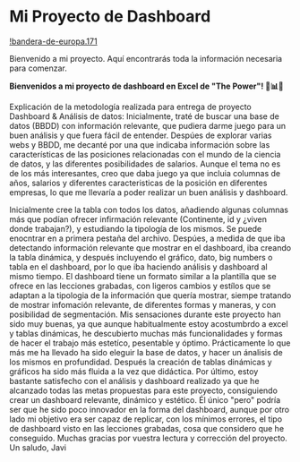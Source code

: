 # Mi Proyecto de Dashboard

[!bandera-de-europa.171](https://github.com/javierbj20141/Dashboard_project_Data-analytics/blob/main/bandera-de-europa.171.jpg)

Bienvenido a mi proyecto. Aquí encontrarás toda la información necesaria para comenzar.

**Bienvenidos a mi proyecto de dashboard en Excel de "The Power"! 💪📊✨**

Explicación de la metodología realizada para entrega de proyecto Dashboard & Análisis de datos:
Inicialmente, traté de buscar una base de datos (BBDD) con información relevante, que pudiera darme juego para un buen análisis y que fuera fácil de entender. Despúes de explorar varias webs y BBDD, me decanté por una que indicaba información sobre las características de las posiciones relacionadas con el mundo de la ciencia de datos, y las diferentes posibilidades de salarios.
Aunque el tema no es de los más interesantes, creo que daba juego ya que incluia columnas de años, salarios y diferentes caracteristicas de la posición en diferentes empresas, lo que me llevaría a poder realizar un buen análisis y dashboard.

Inicialmente cree la tabla con todos los datos, añadiendo algunas columnas más que podían ofrecer infirmación relevante (Continente, id y ¿viven donde trabajan?), y estudiando la tipología de los mismos. Se puede enocntrar en a primera pestaña del archivo.
Despúes, a medida de que iba detectando información relevante que mostrar en el dashboard, iba creando la tabla dinámica, y después incluyendo el gráfico, dato, big numbers o tabla en el dashboard, por lo que iba haciendo análisis y dashboard al mismo tiempo.
El dashboard tiene un formato similar a la plantilla que se ofrece en las lecciones grabadas, con ligeros cambios y estílos que se adaptan a la tipologia de la información que quería mostrar, siempe tratando de mostrar infomación relevante, de diferentes formas y maneras, y con posibilidad de segmentación.
Mis sensaciones durante este proyecto han sido muy buenas, ya que aunque habitualmente estoy acostumbrdo a excel y tablas dinámicas, he descubierto muchas más funcionalidades y formas de hacer el trabajo más estetíco, pesentable y óptimo.
Prácticamente lo que más me ha llevado ha sido eleguir la base de datos, y hacer un ánalisis de los mismos en profundidad. Después la creación de tablas dinámicas y gráficos ha sido más fluida a la vez que didáctica.
Por último, estoy bastante satisfecho con el análisis y dashboard realizado ya que he alcanzado todas las metas propuestas para este proyecto, consiguiendo crear un dashboard relevante, dinámico y estético. 
Él único "pero" podría ser que he sido poco innovador en la forma del dashboard, aunque por otro lado mi objetivo era ser capaz de replicar, con los mínimos errores, el tipo de dashboard visto en las lecciones grabadas, cosa que considero que he conseguido.
Muchas gracias por vuestra lectura y corrección del proyecto.
Un saludo, Javi
